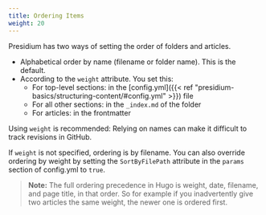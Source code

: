 ```yaml
---
title: Ordering Items
weight: 20
---
```

Presidium has two ways of setting the order of folders and articles.
* Alphabetical order by name (filename or folder name). This is the default.
* According to the `weight` attribute. You set this:
  * For top-level sections: in the [config.yml]({{< ref "presidium-basics/structuring-content/#config.yml" >}}) file
  * For all other sections: in the `_index.md` of the folder
  * For articles: in the frontmatter

Using `weight` is recommended: Relying on names can make it difficult to track revisions in GitHub.

If `weight` is not specified, ordering is by filename. You can also override ordering by weight by setting the `SortByFilePath` attribute in the `params` section of config.yml to `true`.

> **Note:** The full ordering precedence in Hugo is weight, date, filename, and page title, in that order. So for example if you inadvertently give two articles the same weight, the newer one is ordered first.
